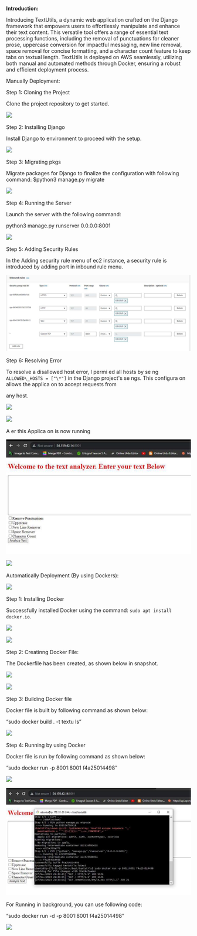**Introduction:** 

Introducing TextUtils, a dynamic web application crafted on the Django framework that empowers users to effortlessly manipulate and enhance their text content. This versatile tool offers a range of essential text processing functions, including the removal of punctuations for cleaner prose, uppercase conversion for impactful messaging, new line removal, space removal for concise formatting, and a character count feature to keep tabs on textual length. TextUtils is deployed on AWS seamlessly, utilizing both manual and automated methods through Docker, ensuring a robust and efficient deployment process. 

Manually Deployment: 

Step 1: Cloning the Project 

Clone the project repository to get started. 

![](./pics/Aspose.Words.a18c0a1f-eb93-436e-a56a-beca753b3aaf.001.png)

Step 2: Installing Django 

Install Django to environment to proceed with the setup. 

![](./pics/Aspose.Words.a18c0a1f-eb93-436e-a56a-beca753b3aaf.002.png)

Step 3: Migrating pkgs 

Migrate packages for Django to finalize the configuration with following command:
		$python3 manage.py migrate


![](./pics/Aspose.Words.a18c0a1f-eb93-436e-a56a-beca753b3aaf.003.png)

Step 4: Running the Server 

Launch the server with the following command:  

python3 manage.py runserver 0.0.0.0:8001 

![](./pics/Aspose.Words.a18c0a1f-eb93-436e-a56a-beca753b3aaf.004.png)

Step 5: Adding Security Rules 

In the Adding security rule menu of ec2 instance, a security rule is introduced by adding port in inbound rule menu. 

![](./pics/Aspose.Words.a18c0a1f-eb93-436e-a56a-beca753b3aaf.005.jpeg)

Step 6: Resolving Error 

To resolve a disallowed host error, I permi  ed all hosts by se   ng `ALLOWED\_HOSTS = ["\*"]` in the Django project's se  ngs. This configura  on allows the applica  on to accept requests from 

any host.

![](./pics/Aspose.Words.a18c0a1f-eb93-436e-a56a-beca753b3aaf.006.png)

![](./pics/Aspose.Words.a18c0a1f-eb93-436e-a56a-beca753b3aaf.007.png)

A  er this Applica  on is now running  

![](./pics/Aspose.Words.a18c0a1f-eb93-436e-a56a-beca753b3aaf.008.jpeg)

![](./pics/Aspose.Words.a18c0a1f-eb93-436e-a56a-beca753b3aaf.009.png)

Automatically Deployment (By using Dockers):

![](./pics/Aspose.Words.a18c0a1f-eb93-436e-a56a-beca753b3aaf.010.png)

Step 1: Installing Docker 

Successfully installed Docker using the command: `sudo apt install docker.io`. 

![](./pics/Aspose.Words.a18c0a1f-eb93-436e-a56a-beca753b3aaf.011.png)

![](./pics/Aspose.Words.a18c0a1f-eb93-436e-a56a-beca753b3aaf.012.png)

Step 2: Creatinng Docker File: 

The Dockerfile has been created, as shown below in snapshot. 

![](./pics/Aspose.Words.a18c0a1f-eb93-436e-a56a-beca753b3aaf.013.png)

![](./pics/Aspose.Words.a18c0a1f-eb93-436e-a56a-beca753b3aaf.014.png)

Step 3: Building Docker file 

Docker file is built by following command as shown below: 

“sudo docker build . -t textu  ls” 

![](./pics/Aspose.Words.a18c0a1f-eb93-436e-a56a-beca753b3aaf.015.png)

Step 4: Running by using Docker 

Docker file is run by following command as shown below: 

“sudo docker run -p 8001:8001 f4a25014498” 

![](./pics/Aspose.Words.a18c0a1f-eb93-436e-a56a-beca753b3aaf.016.png)

![](./pics/Aspose.Words.a18c0a1f-eb93-436e-a56a-beca753b3aaf.017.jpeg)

For Running in background, you can use following code: 

“sudo docker run -d -p 8001:8001 f4a25014498” 

![](./pics/Aspose.Words.a18c0a1f-eb93-436e-a56a-beca753b3aaf.018.png)
